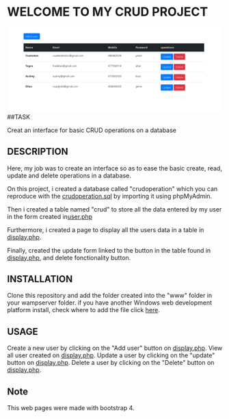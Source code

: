 # WELCOME TO MY CRUD PROJECT

![Output](https://github.com/overskilled/CRUD-Operation/blob/master/output.PNG "Output")
##TASK

Creat an interface for basic CRUD operations on a database


## DESCRIPTION

Here, my job was to create an interface so as to ease the basic create, read, update and delete operations in a database.

On this project, i created a database called "crudoperation" which you can reproduce with the [crudoperation.sql](https://github.com/overskilled/CRUD-Operation/blob/master/crudoperation.sql) by importing it using phpMyAdmin.

Then i created a table named "crud" to store all the data entered by my user in the form created in[user.php](https://github.com/overskilled/CRUD-Operation/blob/master/user.php)

Furthermore, i created a page to display all the users data in a table in [display.php](https://github.com/overskilled/CRUD-Operation/blob/master/display.php).

Finally, created the update form linked to the button in the table found in [display.php](https://github.com/overskilled/CRUD-Operation/blob/master/display.php), and delete fonctionality button.

## INSTALLATION

Clone this repository and add the folder created into the "www" folder in your wampserver folder.
if you have another Windows web development platform install, check where to add the file click [here](https://www.w3resource.com/php/installation/install-php-on-windows.php).

## USAGE 

Create a new user by clicking on the "Add user" button on [display.php](https://github.com/overskilled/CRUD-Operation/blob/master/display.php). 
View all user created on [display.php](https://github.com/overskilled/CRUD-Operation/blob/master/display.php).
Update a user by clicking on the "update" button on [display.php](https://github.com/overskilled/CRUD-Operation/blob/master/display.php).
Delete a user by clicking on the "Delete" button on [display.php](https://github.com/overskilled/CRUD-Operation/blob/master/display.php).

## Note 
This web pages were made with bootstrap 4.

